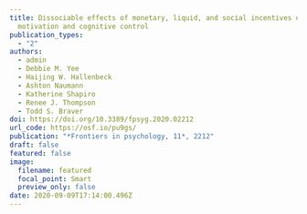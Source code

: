 ```yaml
---
title: Dissociable effects of monetary, liquid, and social incentives on
  motivation and cognitive control
publication_types:
  - "2"
authors:
  - admin
  - Debbie M. Yee
  - Haijing W. Hallenbeck
  - Ashton Naumann
  - Katherine Shapiro
  - Renee J. Thompson
  - Todd S. Braver
doi: https://doi.org/10.3389/fpsyg.2020.02212
url_code: https://osf.io/pu9gs/
publication: "*Frontiers in psychology, 11*, 2212"
draft: false
featured: false
image:
  filename: featured
  focal_point: Smart
  preview_only: false
date: 2020-09-09T17:14:00.496Z
---
```

